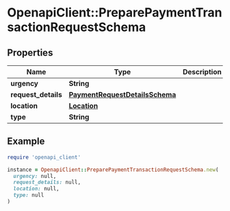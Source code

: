 # OpenapiClient::PreparePaymentTransactionRequestSchema

## Properties

| Name | Type | Description | Notes |
| ---- | ---- | ----------- | ----- |
| **urgency** | **String** |  | [optional] |
| **request_details** | [**PaymentRequestDetailsSchema**](PaymentRequestDetailsSchema.md) |  | [optional] |
| **location** | [**Location**](Location.md) |  | [optional] |
| **type** | **String** |  | [optional] |

## Example

```ruby
require 'openapi_client'

instance = OpenapiClient::PreparePaymentTransactionRequestSchema.new(
  urgency: null,
  request_details: null,
  location: null,
  type: null
)
```

